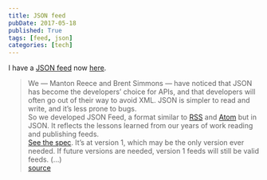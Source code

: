 ```yaml
---
title: JSON feed
pubDate: 2017-05-18
published: True
tags: [feed, json]
categories: [tech]
---
```


I have a [JSON feed][jsonfeed] now [here][feedurl].

> We — Manton Reece and Brent Simmons — have noticed that JSON has become the developers’ choice for APIs, and that developers will often go out of their way to avoid XML. JSON is simpler to read and write, and it’s less prone to bugs.  
> So we developed JSON Feed, a format similar to [RSS](http://cyber.harvard.edu/rss/rss.html) and [Atom](https://tools.ietf.org/html/rfc4287) but in JSON. It reflects the lessons learned from our years of work reading and publishing feeds.  
> [See the spec](https://jsonfeed.org/version/1). It’s at version 1, which may be the only version ever needed. If future versions are needed, version 1 feeds will still be valid feeds. (…)  
> [source][src]

[feedurl]: {{site.baseurl}}/feed.json
[jsonfeed]: https://jsonfeed.org/
[src]: https://jsonfeed.org/
